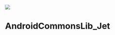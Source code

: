 [![](https://jitpack.io/v/DanGdl/AndroidCommonsLib_Jet.svg)](https://jitpack.io/#DanGdl/AndroidCommonsLib_Jet)

# AndroidCommonsLib_Jet
